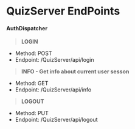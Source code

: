 # QuizServer EndPoints

#### **AuthDispatcher**

> **LOGIN**
* Method: POST
* Endpoint: /QuizServer/api/login  

> **INFO - Get info about current user sesson**
* Method: GET
* Endpoint: /QuizServer/api/info 

> **LOGOUT**
* Method: PUT
* Endpoint: /QuizServer/api/logout